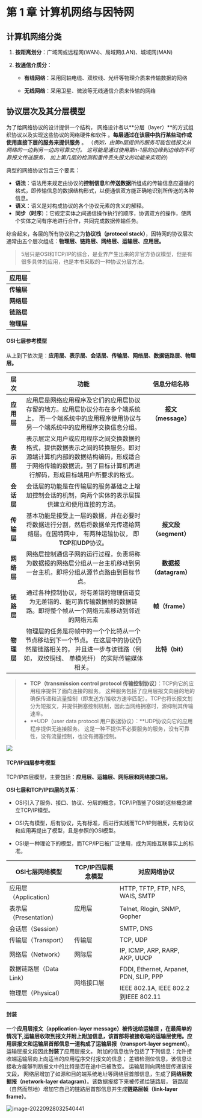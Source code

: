 # 第 1 章  计算机网络与因特网

## 计算机网络分类

1. **按距离划分**：广域网或远程网(WAN)、局域网(LAN)、城域网(MAN)

2. **按通信介质分**：

   - **有线网络**：采用同轴电缆、双绞线、光纤等物理介质来传输数据的网络

   - **无线网络**：采用卫星、微波等无线通信介质来传输的网络

   

     

## 协议层次及其分层模型

为了给网络协议的设计提供一个结构， 网络设计者以**分层（layer）**的方式组织协议以及实现这些协议的网络硬件和软件 。**每层通过在该层中执行某些动作或使用直接下层的服务来提供服务** 。 （*例如，由第n层提供的服务可能包括报文从网络的一边到另一边的可靠交付。 这可能是通过使用第n-1层的边缘到边缘的不可靠报文传送服务， 加上第几层的检测和重传丢失报文的功能来实现的*）

典型的网络协议包含三个要素：

- **语法**：语法用来规定由协议的**控制信息**和**传送数据**所组成的传输信息应遵循的格式，即传输信息的数据结构形式，以便通信双方能正确地识别所传送的各种信息。
- **语义**：语义是对构成协议的各个协议元素的含义的解释。
- **同步（时序**）：它规定实体之间通信操作执行的顺序，协调双方的操作，使两个实体之间有序地进行合作，共同完成数据传输任务。



综合起来，各层的所有协议称之为**协议栈（protocol stack）**，因特网的协议层次通常由五个层次组成：**物理层、链路层、网络层、运输层、应用层。**

>5层只是OSI和TCP/IP的综合，是业界产生出来的非官方协议模型，但是有很多具体的应用，也是本书采取的一种协议分层方法。

| **应用层** |
| :--------: |
| **传输层** |
| **网络层** |
| **链路层** |
| **物理层** |



#### OSI七层参考模型

从上到下依次是：**应用层、表示层、会话层、传输层、网络层、数据链路层、物理层。**

|    层次    |                             功能                             |      信息分组名称      |
| :--------: | :----------------------------------------------------------: | :--------------------: |
| **应用层** | 应用层是网络应用程序及它们的应用层协议存留的地方。应用层协议分布在多个端系统上， 而一个端系统中的应用程序使用协议与另一个端系统中的应用程序交换信息分组。 |  **报文（message）**   |
| **表示层** | 表示层定义用户或应用程序之间交换数据的格式，提供数据表示之间的转换服务。即对源端计算机内部的数据结构编码，形成适合于网络传输的数据流，到了目标计算机再进行解码，形成目标端用户所要求的格式。 |                        |
| **会话层** | 会话层的功能是在传输层的服务基础之上增加控制会话的机制，向两个实体的表示层提供建立和使用连接的方法。 |                        |
| **传输层** | 基本功能是接受上一层的数据，并在必要时将数据进行分割，然后将数据单元传递给网络层。在因特网中， 有两种运输协议， 即**TCP**和**UDP**协议。 | **报文段（segment）**  |
| **网络层** | 网络层控制通信子网的运行过程，负责将称为数据报的网络层分组从一台主机移动到另一台主机，即将分组从源节点路由到目标节点。 | **数据报（datagram）** |
| **链路层** | 通过各种控制协议，将有差错的物理信道变为无差错的、能可靠传输数据帧的数据链路。即将整个帧从一个网络元素移动到邻近的网络元素 |    **帧（frame）**     |
| **物理层** | 物理层的任务是将帧中的一个个比特从一个节点移动到下一个节点。 在这层中的协议仍然是链路相关的， 并且进一步与该链路（例如， 双绞铜线、 单模光纤） 的实际传输媒体相关。 |    **比特（bit）**     |

>- **TCP（transmission control protocol 传输控制协议）**：TCP向它的应用程序提供了面向连接的服务。 这种服务包括了应用层报文向目的地的确保传递和流量控制（即发送方/接收方速率匹配）。TCP也将长报文划分为短报文，并提供拥塞控制机制，因此当网络拥塞时，源抑制其传输速率。 
>- **UDP（user data protocol 用户数据协议）：**UDP协议向它的应用程序提供无连接服务。 这是一种不提供不必要服务的服务，没有可靠性，没有流量控制，也没有拥塞控制。 



![](https://tonydeng.github.io/sdn-handbook/basic/images/tcpip.png)



#### TCP/IP四层参考模型

TCP/IP四层模型，主要包括：**应用层、运输层、网际层和网络接口层。**

**OSI七层和TCP/IP四层的关系**：

- OSI引入了服务、接口、协议、分层的概念，TCP/IP借鉴了OSI的这些概念建立TCP/IP模型。

- OSI先有模型，后有协议，先有标准，后进行实践而TCP/IP则相反，先有协议和应用再提出了模型，且是参照的OSI模型。
- OSI是一种理论下的模型，而TCP/IP已被广泛使用，成为网络互联事实上的标准。

<style>th{text-align:center}</style>
<table>
<thead>
    <tr>
        <th> OSI七层网络模型 </th>
        <th> TCP/IP四层概念模型</th>
        <th> 对应网络协议 </th>
    </tr>
</thead>
    <tbody>
    <tr>
        <td> 应用层（Application） </td>
        <td rowspan='3'> 应用层 </td>
        <td> HTTP, TFTP, FTP, NFS, WAIS, SMTP </td>
    </tr>
    <tr>
        <td> 表示层（Presentation） </td>
        <td> Telnet, Rlogin, SNMP, Gopher </td>
    </tr>
    <tr>
        <td> 会话层（Session） </td>
        <td> SMTP, DNS </td>
    </tr>
    <tr>
        <td> 传输层（Transport） </td>
        <td> 传输层 </td>
        <td> TCP, UDP </td>
    </tr>
    <tr>
        <td> 网络层（Network） </td>
        <td> 网际层 </td>
        <td> IP, ICMP, ARP, RARP, AKP, UUCP </td>
    </tr>
    <tr>
        <td> 数据链路层（Data Link） </td>
        <td rowspan='2'> 网络接口层 </td>
        <td> FDDI, Ethernet, Arpanet, PDN, SLIP, PPP </td>
    </tr>
    <tr>
        <td> 物理层（Physical） </td>
        <td>IEEE 802.1A, IEEE 802.2到IEEE 802.11 </td>
    </tr>
    </tbody>
</table>




#### 封装

一个**应用层报文（application-layer message）**被传送给运输层 ，在最简单的情况下,运输层收取到报文并附上附加信息，该首部将被接收端的运输层使用。应用层报文和运输层首部信息一道构成了**运输层报（transport-layer segment）**。运输层报文段因此**封装**了应用层报文。 附加的信息也许包括了下列信息：允许接收端运输层向上向适当的应用程序交付报文的信息； 差错检测位信息，该信息让接收方能够判断报文中的比特是否在途中已被改变。 运输层则向网络层传递该报文段， 网络层增加了如源和目的端系统地址等网络层首部信息，生成了**网络层数据报（network-layer datagram）**。该数据报接下来被传递给链路层， 链路层（自然而然地）增加它自己的链路层首部信息并生成**链路层帧（link-layer frame）**。

![image-20220928032540441](C:\Users\Mr_Right\AppData\Roaming\Typora\typora-user-images\image-20220928032540441.png)

